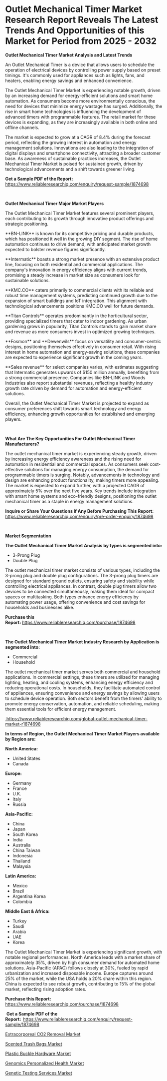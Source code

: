 <p><h1>Outlet Mechanical Timer Market Research Report Reveals The Latest Trends And Opportunities of this Market for Period from 2025 - 2032</h1></p><p><strong>Outlet Mechanical Timer Market Analysis and Latest Trends</strong></p>
<p><p>An Outlet Mechanical Timer is a device that allows users to schedule the operation of electrical devices by controlling power supply based on preset timings. It's commonly used for appliances such as lights, fans, and heaters, enabling energy savings and enhanced convenience.</p><p>The Outlet Mechanical Timer Market is experiencing notable growth, driven by an increasing demand for energy-efficient solutions and smart home automation. As consumers become more environmentally conscious, the need for devices that minimize energy wastage has surged. Additionally, the rise in smart home technologies is influencing the development of advanced timers with programmable features. The retail market for these devices is expanding, as they are increasingly available in both online and offline channels.</p><p>The market is expected to grow at a CAGR of 8.4% during the forecast period, reflecting the growing interest in automation and energy management solutions. Innovations are also leading to the integration of digital displays and smartphone connectivity, attracting a broader customer base. As awareness of sustainable practices increases, the Outlet Mechanical Timer Market is poised for sustained growth, driven by technological advancements and a shift towards greener living.</p></p>
<p><strong>Get a Sample PDF of the Report:&nbsp;</strong> <a href="https://www.reliableresearchiq.com/enquiry/request-sample/1874698?utm_campaign=1159&utm_medium=2&utm_source=Github&utm_content=ia&utm_term=05042025&utm_id=outlet-mechanical-timer">https://www.reliableresearchiq.com/enquiry/request-sample/1874698</a></p>
<p>&nbsp;</p>
<p><strong>Outlet Mechanical Timer Major Market Players</strong></p>
<p><p>The Outlet Mechanical Timer Market features several prominent players, each contributing to its growth through innovative product offerings and strategic positioning.</p><p>**BN-LINK** is known for its competitive pricing and durable products, which has positioned it well in the growing DIY segment. The rise of home automation continues to drive demand, with anticipated market growth expected to bolster revenue figures significantly.</p><p>**Intermatic** boasts a strong market presence with an extensive product line, focusing on both residential and commercial applications. The company's innovation in energy efficiency aligns with current trends, promising a steady increase in market size as consumers look for sustainable solutions.</p><p>**KMC.CO** caters primarily to commercial clients with its reliable and robust time management systems, predicting continued growth due to the expansion of smart buildings and IoT integration. This alignment with technological advancements positions KMC.CO well for future demands.</p><p>**Titan Controls** operates predominantly in the horticultural sector, providing specialized timers that cater to indoor gardening. As urban gardening grows in popularity, Titan Controls stands to gain market share and revenue as more consumers invest in optimized growing techniques.</p><p>**Fosmon** and **Dewenwils** focus on versatility and consumer-centric designs, positioning themselves effectively in consumer retail. With rising interest in home automation and energy-saving solutions, these companies are expected to experience significant growth in the coming years.</p><p>**Sales revenue** for select companies varies, with estimates suggesting that Intermatic generates upwards of $150 million annually, benefiting from a strong commercial presence. Companies like BN-LINK and Woods Industries also report substantial revenues, reflecting a healthy industry growth rate driven by demand for automation and energy-efficient solutions.</p><p>Overall, the Outlet Mechanical Timer Market is projected to expand as consumer preferences shift towards smart technology and energy efficiency, enhancing growth opportunities for established and emerging players.</p></p>
<p>&nbsp;</p>
<p><strong>What Are The Key Opportunities For Outlet Mechanical Timer Manufacturers?</strong></p>
<p><p>The outlet mechanical timer market is experiencing steady growth, driven by increasing energy efficiency awareness and the rising need for automation in residential and commercial spaces. As consumers seek cost-effective solutions for managing energy consumption, the demand for programmable timers is surging. Notably, advancements in technology and design are enhancing product functionality, making timers more appealing. The market is expected to expand further, with a projected CAGR of approximately 5% over the next five years. Key trends include integration with smart home systems and eco-friendly designs, positioning the outlet mechanical timer as a staple in energy management solutions.</p></p>
<p><strong>Inquire or Share Your Questions If Any Before Purchasing This Report:</strong> <a href="https://www.reliableresearchiq.com/enquiry/pre-order-enquiry/1874698?utm_campaign=1159&utm_medium=2&utm_source=Github&utm_content=ia&utm_term=05042025&utm_id=outlet-mechanical-timer">https://www.reliableresearchiq.com/enquiry/pre-order-enquiry/1874698</a></p>
<p>&nbsp;</p>
<p><strong>Market Segmentation</strong></p>
<p><strong>The Outlet Mechanical Timer Market Analysis by types is segmented into:</strong></p>
<p><ul><li>3-Prong Plug</li><li>Double Plug</li></ul></p>
<p><p>The outlet mechanical timer market consists of various types, including the 3-prong plug and double plug configurations. The 3-prong plug timers are designed for standard ground outlets, ensuring safety and stability while controlling electrical appliances. In contrast, double plug timers allow two devices to be connected simultaneously, making them ideal for compact spaces or multitasking. Both types enhance energy efficiency by automating power usage, offering convenience and cost savings for households and businesses alike.</p></p>
<p><strong>Purchase this Report:&nbsp;</strong><a href="https://www.reliableresearchiq.com/purchase/1874698?utm_campaign=1159&utm_medium=2&utm_source=Github&utm_content=ia&utm_term=05042025&utm_id=outlet-mechanical-timer">https://www.reliableresearchiq.com/purchase/1874698</a></p>
<p>&nbsp;</p>
<p><strong>The Outlet Mechanical Timer Market Industry Research by Application is segmented into:</strong></p>
<p><ul><li>Commercial</li><li>Household</li></ul></p>
<p><p>The outlet mechanical timer market serves both commercial and household applications. In commercial settings, these timers are utilized for managing lighting, heating, and cooling systems, enhancing energy efficiency and reducing operational costs. In households, they facilitate automated control of appliances, ensuring convenience and energy savings by allowing users to schedule device operation. Both sectors benefit from the timers' ability to promote energy conservation, automation, and reliable scheduling, making them essential tools for efficient energy management.</p></p>
<p><a href="https://www.reliableresearchiq.com/global-outlet-mechanical-timer-market-r1874698?utm_campaign=1159&utm_medium=2&utm_source=Github&utm_content=ia&utm_term=05042025&utm_id=outlet-mechanical-timer">&nbsp;https://www.reliableresearchiq.com/global-outlet-mechanical-timer-market-r1874698</a></p>
<p><strong>In terms of Region, the Outlet Mechanical Timer Market Players available by Region are:</strong></p>
<p>
    <p> <strong> North America: </strong>
        <ul>
            <li>United States</li>
            <li>Canada</li>
        </ul>
        </p> 
    <p> <strong> Europe: </strong>
        <ul>
            <li>Germany</li>
            <li>France</li>
            <li>U.K.</li>
            <li>Italy</li>
            <li>Russia</li>
        </ul>
        </p> 
    <p> <strong> Asia-Pacific: </strong>
        <ul>
            <li>China</li>
            <li>Japan</li>
            <li>South Korea</li>
            <li>India</li>
            <li>Australia</li>
            <li>China Taiwan</li>
            <li>Indonesia</li>
            <li>Thailand</li>
            <li>Malaysia</li>
        </ul>
        </p> 
    <p> <strong> Latin America: </strong>
        <ul>
            <li>Mexico</li>
            <li>Brazil</li>
            <li>Argentina Korea</li>
            <li>Colombia</li>
        </ul>
        </p> 
    <p> <strong> Middle East & Africa: </strong>
        <ul>
            <li>Turkey</li>
            <li>Saudi</li>
            <li>Arabia</li>
            <li>UAE</li>
            <li>Korea</li>
        </ul>
    </p>
    </p>
<p><p>The Outlet Mechanical Timer Market is experiencing significant growth, with notable regional performances. North America leads with a market share of approximately 35%, driven by high consumer demand for automated home solutions. Asia-Pacific (APAC) follows closely at 30%, fueled by rapid urbanization and increased disposable income. Europe captures around 25% of the market, while the USA holds a 20% share within this region. China is expected to see robust growth, contributing to 15% of the global market, reflecting rising adoption rates.</p></p>
<p><strong>Purchase this Report: </strong><a href="https://www.reliableresearchiq.com/purchase/1874698?utm_campaign=1159&utm_medium=2&utm_source=Github&utm_content=ia&utm_term=05042025&utm_id=outlet-mechanical-timer">https://www.reliableresearchiq.com/purchase/1874698</a></p>
<p>&nbsp;<strong>Get a Sample PDF of the Report:&nbsp;&nbsp;</strong><a href="https://www.reliableresearchiq.com/enquiry/request-sample/1874698?utm_campaign=1159&utm_medium=2&utm_source=Github&utm_content=ia&utm_term=05042025&utm_id=outlet-mechanical-timer">https://www.reliableresearchiq.com/enquiry/request-sample/1874698</a></p>
<p><strong></strong></p>
<p><p><a href="https://www.linkedin.com/pulse/driving-forces-behind-extracorporeal-co2-removal-market-expansion-e2pjf?utm_campaign=1159&utm_medium=2&utm_source=Github&utm_content=ia&utm_term=05042025&utm_id=outlet-mechanical-timer">Extracorporeal CO2 Removal Market</a></p><p><a href="https://github.com/tamerlgwilt/Market-Research-Report-List-1/blob/main/scented-trash-bags-market.md?utm_campaign=1159&utm_medium=2&utm_source=Github&utm_content=ia&utm_term=05042025&utm_id=outlet-mechanical-timer">Scented Trash Bags Market</a></p><p><a href="https://github.com/gorbaicodaro/Market-Research-Report-List-1/blob/main/plastic-buckle-hardware-market.md?utm_campaign=1159&utm_medium=2&utm_source=Github&utm_content=ia&utm_term=05042025&utm_id=outlet-mechanical-timer">Plastic Buckle Hardware Market</a></p><p><a href="https://www.linkedin.com/pulse/exploring-growth-potential-genomics-personalized-health-dbjif?utm_campaign=1159&utm_medium=2&utm_source=Github&utm_content=ia&utm_term=05042025&utm_id=outlet-mechanical-timer">Genomics Personalized Health Market</a></p><p><a href="https://www.linkedin.com/pulse/genetic-testing-services-market-research-report-industry-d3nxf?utm_campaign=1159&utm_medium=2&utm_source=Github&utm_content=ia&utm_term=05042025&utm_id=outlet-mechanical-timer">Genetic Testing Services Market</a></p></p>